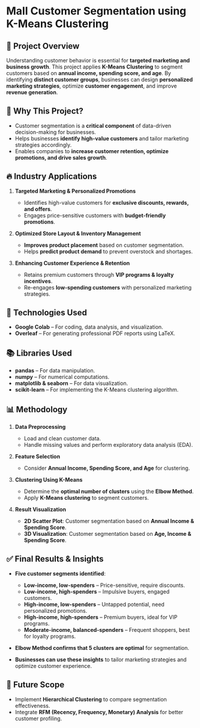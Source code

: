 # **Mall Customer Segmentation using K-Means Clustering**
  
## 📌 **Project Overview**
Understanding customer behavior is essential for **targeted marketing and business growth**. This project applies **K-Means Clustering** to segment customers based on **annual income, spending score, and age**. By identifying **distinct customer groups**, businesses can design **personalized marketing strategies**, optimize **customer engagement**, and improve **revenue generation**.  

## 🎯 **Why This Project?**
- Customer segmentation is a **critical component** of data-driven decision-making for businesses.  
- Helps businesses **identify high-value customers** and tailor marketing strategies accordingly.  
- Enables companies to **increase customer retention, optimize promotions, and drive sales growth**.  

## 🔥 **Industry Applications**
1. **Targeted Marketing & Personalized Promotions**  
   - Identifies high-value customers for **exclusive discounts, rewards, and offers**.  
   - Engages price-sensitive customers with **budget-friendly promotions**.  

2. **Optimized Store Layout & Inventory Management**  
   - **Improves product placement** based on customer segmentation.  
   - Helps **predict product demand** to prevent overstock and shortages.  

3. **Enhancing Customer Experience & Retention**  
   - Retains premium customers through **VIP programs & loyalty incentives**.  
   - Re-engages **low-spending customers** with personalized marketing strategies.  

## 🚀 **Technologies Used**
- **Google Colab** – For coding, data analysis, and visualization.  
- **Overleaf** – For generating professional PDF reports using LaTeX.  

## 📚 **Libraries Used**
- **pandas** – For data manipulation.  
- **numpy** – For numerical computations.  
- **matplotlib & seaborn** – For data visualization.  
- **scikit-learn** – For implementing the K-Means clustering algorithm.  

## 📊 **Methodology**
1. **Data Preprocessing**  
   - Load and clean customer data.  
   - Handle missing values and perform exploratory data analysis (EDA).  

2. **Feature Selection**  
   - Consider **Annual Income, Spending Score, and Age** for clustering.  

3. **Clustering Using K-Means**  
   - Determine the **optimal number of clusters** using the **Elbow Method**.  
   - Apply **K-Means clustering** to segment customers.  

4. **Result Visualization**  
   - **2D Scatter Plot**: Customer segmentation based on **Annual Income & Spending Score**.  
   - **3D Visualization**: Customer segmentation based on **Age, Income & Spending Score**.  

## ✅ **Final Results & Insights**
- **Five customer segments identified**:  
  - **Low-income, low-spenders** – Price-sensitive, require discounts.  
  - **Low-income, high-spenders** – Impulsive buyers, engaged customers.  
  - **High-income, low-spenders** – Untapped potential, need personalized promotions.  
  - **High-income, high-spenders** – Premium buyers, ideal for VIP programs.  
  - **Moderate-income, balanced-spenders** – Frequent shoppers, best for loyalty programs.  

- **Elbow Method confirms that 5 clusters are optimal** for segmentation.  
- **Businesses can use these insights** to tailor marketing strategies and optimize customer experience.  

## 🎯 **Future Scope**
- Implement **Hierarchical Clustering** to compare segmentation effectiveness.  
- Integrate **RFM (Recency, Frequency, Monetary) Analysis** for better customer profiling.   


